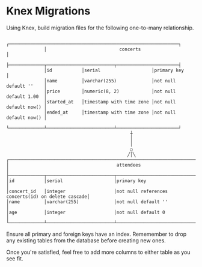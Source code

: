 # Knex Migrations

Using Knex, build migration files for the following one-to-many relationship.

```
              ┌───────────────────────────────────────────────────────────────┐
              │                           concerts                            │
              ├─────────────┬─────────────────────────┬───────────────────────┤
              │id           │serial                   │primary key            │
              │name         │varchar(255)             │not null default ''    │
              │price        │numeric(8, 2)            │not null default 1.00  │
              │started_at   │timestamp with time zone │not null default now() │
              │ended_at     │timestamp with time zone │not null default now() │
              └─────────────┴─────────────────────────┴───────────────────────┘
                                              ┼
                                              │
                                              │
                                              ○
                                             ╱│╲
┌──────────────────────────────────────────────────────────────────────────────────────────┐
│                                        attendees                                         │
├─────────────┬─────────────────────────┬──────────────────────────────────────────────────┤
│id           │serial                   │primary key                                       │
│concert_id   │integer                  │not null references concerts(id) on delete cascade│
│name         │varchar(255)             │not null default ''                               │
│age          │integer                  │not null default 0                                │
└─────────────┴─────────────────────────┴──────────────────────────────────────────────────┘
```

Ensure all primary and foreign keys have an index. Rememember to drop any existing tables from the database before creating new ones.

Once you're satisfied, feel free to add more columns to either table as you see fit.
